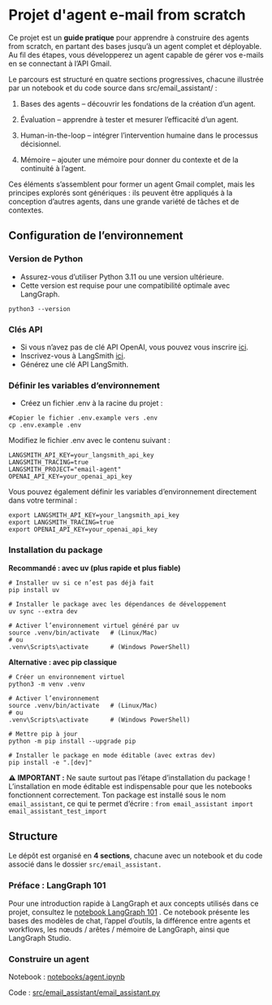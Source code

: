 # Projet d'agent e-mail from scratch

Ce projet est un **guide pratique** pour apprendre à construire des agents from scratch, en partant des bases jusqu’à un agent complet et déployable.
Au fil des étapes, vous développerez un agent capable de gérer vos e-mails en se connectant à l’API Gmail.

Le parcours est structuré en quatre sections progressives, chacune illustrée par un notebook et du code source dans src/email_assistant/ :

1. Bases des agents – découvrir les fondations de la création d’un agent.

2. Évaluation – apprendre à tester et mesurer l’efficacité d’un agent.

3. Human-in-the-loop – intégrer l’intervention humaine dans le processus décisionnel.

4. Mémoire – ajouter une mémoire pour donner du contexte et de la continuité à l’agent.

Ces éléments s’assemblent pour former un agent Gmail complet, mais les principes explorés sont génériques : ils peuvent être appliqués à la conception d’autres agents, dans une grande variété de tâches et de contextes.

## Configuration de l’environnement

### Version de Python
* Assurez-vous d’utiliser Python 3.11 ou une version ultérieure.
* Cette version est requise pour une compatibilité optimale avec LangGraph.

```shell
python3 --version
```

### Clés API

* Si vous n’avez pas de clé API OpenAI, vous pouvez vous inscrire [ici](https://openai.com/index/openai-api/).
* Inscrivez-vous à LangSmith [ici](https://smith.langchain.com/).
* Générez une clé API LangSmith.

### Définir les variables d’environnement

* Créez un fichier .env à la racine du projet :

```shell
#Copier le fichier .env.example vers .env
cp .env.example .env
```

Modifiez le fichier .env avec le contenu suivant :

```shell
LANGSMITH_API_KEY=your_langsmith_api_key
LANGSMITH_TRACING=true
LANGSMITH_PROJECT="email-agent"
OPENAI_API_KEY=your_openai_api_key
```

Vous pouvez également définir les variables d’environnement directement dans votre terminal :

```shell
export LANGSMITH_API_KEY=your_langsmith_api_key
export LANGSMITH_TRACING=true
export OPENAI_API_KEY=your_openai_api_key
```

### Installation du package
**Recommandé : avec uv (plus rapide et plus fiable)**

```shell
# Installer uv si ce n’est pas déjà fait
pip install uv

# Installer le package avec les dépendances de développement
uv sync --extra dev

# Activer l’environnement virtuel généré par uv
source .venv/bin/activate   # (Linux/Mac)
# ou
.venv\Scripts\activate      # (Windows PowerShell)
```

**Alternative : avec pip classique**

```shell
# Créer un environnement virtuel
python3 -m venv .venv

# Activer l’environnement
source .venv/bin/activate   # (Linux/Mac)
# ou
.venv\Scripts\activate      # (Windows PowerShell)

# Mettre pip à jour
python -m pip install --upgrade pip

# Installer le package en mode éditable (avec extras dev)
pip install -e ".[dev]"
```

**⚠️ IMPORTANT :**
Ne saute surtout pas l’étape d’installation du package !
L’installation en mode éditable est indispensable pour que les notebooks fonctionnent correctement.
Ton package est installé sous le nom `email_assistant`, ce qui te permet d’écrire : `from email_assistant import email_assistant_test_import`

## Structure

Le dépôt est organisé en **4 sections**, chacune avec un notebook et du code associé dans le dossier `src/email_assistant.`

### Préface : LangGraph 101

Pour une introduction rapide à LangGraph et aux concepts utilisés dans ce projet, consultez le [notebook LangGraph 101](notebooks/langgraph_101.ipynb)
.
Ce notebook présente les bases des modèles de chat, l’appel d’outils, la différence entre agents et workflows, les nœuds / arêtes / mémoire de LangGraph, ainsi que LangGraph Studio.

### Construire un agent

Notebook : [notebooks/agent.ipynb](/notebooks/agent.ipynb)

Code : [src/email_assistant/email_assistant.py](/src/email_assistant/email_assistant.py)